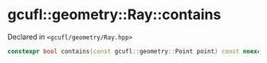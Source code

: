 # gcufl::geometry::Ray::contains
Declared in `<gcufl/geometry/Ray.hpp>`
```cpp
constexpr bool contains(const gcufl::geometry::Point point) const noexcept;
```
